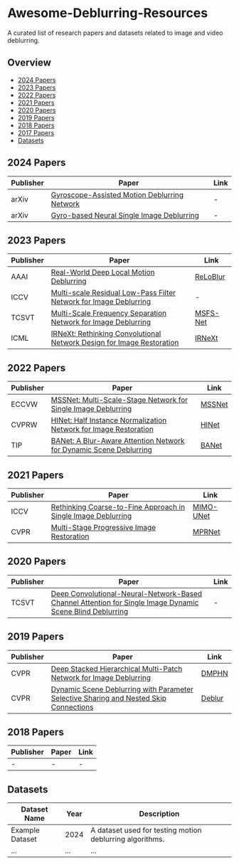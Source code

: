 # Awesome-Deblurring-Resources
A curated list of research papers and datasets related to image and video deblurring.

## Overview
- [2024 Papers](#2024-papers)
- [2023 Papers](#2023-papers)
- [2022 Papers](#2022-papers)
- [2021 Papers](#2021-papers)
- [2020 Papers](#2020-papers)
- [2019 Papers](#2019-papers)
- [2018 Papers](#2018-papers)
- [2017 Papers](#2017-papers)
- [Datasets](#datasets)

## 2024 Papers
| Publisher | Paper | Link |
|-----------|-------|------|
| arXiv     | [Gyroscope-Assisted Motion Deblurring Network](https://arxiv.org/abs/2402.06854) | - |
| arXiv     | [Gyro-based Neural Single Image Deblurring](https://arxiv.org/abs/2404.00916) | - |

## 2023 Papers
| Publisher | Paper | Link |
|-----------|-------|------|
| AAAI      | [Real-World Deep Local Motion Deblurring](https://arxiv.org/abs/2204.08179) | [ReLoBlur](https://github.com/LeiaLi/ReLoBlur) |
| ICCV      | [Multi-scale Residual Low-Pass Filter Network for Image Deblurring](https://ieeexplore.ieee.org/document/10377577) | - |
| TCSVT     | [Multi-Scale Frequency Separation Network for Image Deblurring](https://arxiv.org/abs/2206.00798) | [MSFS-Net](https://github.com/LiQiang0307/MSFS-Net) |
| ICML      | [IRNeXt: Rethinking Convolutional Network Design for Image Restoration](https://dl.acm.org/doi/10.5555/3618408.3618669) | [IRNeXt](https://github.com/c-yn/IRNeXt) |

## 2022 Papers
| Publisher | Paper | Link |
|-----------|-------|------|
| ECCVW     | [MSSNet: Multi-Scale-Stage Network for Single Image Deblurring](https://arxiv.org/abs/2202.09652) | [MSSNet](https://github.com/kky7/MSSNet) |
| CVPRW     | [HINet: Half Instance Normalization Network for Image Restoration](https://arxiv.org/abs/2105.06086) | [HINet](https://github.com/megvii-model/HINet) |
| TIP       | [BANet: A Blur-Aware Attention Network for Dynamic Scene Deblurring](https://arxiv.org/abs/2101.07518) | [BANet](https://github.com/pp00704831/BANet-TIP-2022) |

## 2021 Papers
| Publisher | Paper | Link |
|-----------|-------|------|
| ICCV      | [Rethinking Coarse-to-Fine Approach in Single Image Deblurring](https://arxiv.org/abs/2108.05054) | [MIMO-UNet](https://github.com/chosj95/MIMO-UNet) |
| CVPR      | [Multi-Stage Progressive Image Restoration](https://arxiv.org/abs/2102.02808) | [MPRNet](https://github.com/swz30/MPRNet) |

## 2020 Papers
| Publisher | Paper | Link |
|-----------|-------|------|
| TCSVT     | [Deep Convolutional-Neural-Network-Based Channel Attention for Single Image Dynamic Scene Blind Deblurring](https://ieeexplore.ieee.org/document/9247132) | - |

## 2019 Papers
| Publisher | Paper | Link |
|-----------|-------|------|
| CVPR      | [Deep Stacked Hierarchical Multi-Patch Network for Image Deblurring](https://arxiv.org/abs/1904.03468) | [DMPHN](https://github.com/HongguangZhang/DMPHN-cvpr19-master) |
| CVPR      | [Dynamic Scene Deblurring with Parameter Selective Sharing and Nested Skip Connections](https://ieeexplore.ieee.org/document/8953950) | [Deblur](https://github.com/firenxygao/deblur) |

## 2018 Papers
| Publisher | Paper | Link |
|-----------|-------|------|
| -         | -     | -    |

## Datasets
| Dataset Name | Year | Description |
|--------------|------|-------------|
| Example Dataset | 2024 | A dataset used for testing motion deblurring algorithms. |
| ...          | ...  | ...         |
